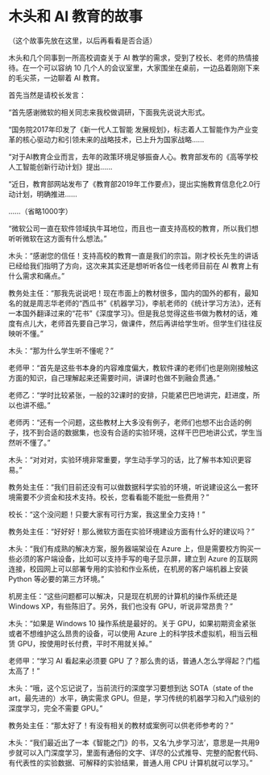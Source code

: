 # 木头和 AI 教育的故事


（这个故事先放在这里，以后再看看是否合适）

木头和几个同事到一所高校调查关于 AI 教学的需求，受到了校长、老师的热情接待。在一个可以容纳 10 几个人的会议室里，大家围坐在桌前，一边品着刚刚下来的毛尖茶，一边聊着 AI 教育。

首先当然是请校长发言：

“首先感谢微软的相关同志来我校做调研，下面我先说说大形式。

“国务院2017年印发了《新一代人工智能 发展规划》，标志着人工智能作为产业变革的核心驱动力和引领未来的战略技术，已上升为国家战略......

“对于AI教育企业而言，去年的政策环境足够振奋人心。教育部发布的《高等学校人工智能创新行动计划》提出......

“近日，教育部网站发布了《教育部2019年工作要点》，提出实施教育信息化2.0行动计划，明确推进......

......（省略1000字）

“微软公司一直在软件领域执牛耳地位，而且也一直支持高校的教育，所以我们想听听微软在这方面有什么想法。”

木头：“感谢您的信任！支持高校的教育一直是我们的宗旨。刚才校长先生的讲话已经给我们指明了方向，这次来其实还是想听听各位一线老师目前在 AI 教育上有什么需求和痛点。”

教务处主任：“那我先说说吧！现在市面上的教材很多，国内的国外的都有，最知名的就是周志华老师的“西瓜书”《机器学习》，李航老师的《统计学习方法》，还有一本国外翻译过来的“花书”《深度学习》。但是我总觉得这些书做为教材的话，难度有点儿大，老师首先要自己学习，做课件，然后再讲给学生听。但学生们往往反映听不懂。”

木头：“那为什么学生听不懂呢？”

老师甲：“首先是这些书本身的内容难度偏大，教软件课的老师们也是刚刚接触这方面的知识，自己理解起来还需要时间，讲课时也做不到融会贯通。”

老师乙：“学时比较紧张，一般的32课时的安排，只能紧巴巴地讲完，赶进度，所以也讲不细。”

老师丙：“还有一个问题，这些教材上大多没有例子，老师们也想不出合适的例子，找不到合适的数据集，也没有合适的实验环境，这样干巴巴地讲公式，学生当然听不懂了。”

木头：“对对对，实验环境非常重要，学生动手学习的话，比了解书本知识更容易。”

教务处主任：“我们目前还没有可以做数据科学实验的环境，听说建设这么一套环境需要不少资金和技术支持。校长，您看看能不能批一些费用？”

校长：“这个没问题！只要大家有可行方案，我这里全力支持！”

教务处主任：“好好好！那么微软方面在实验环境建设方面有什么好的建议吗？”

木头：“我们有成熟的解决方案，服务器端架设在 Azure 上，但是需要校方购买一些必须的客户端设备，比如可以支持手写的电子显示屏，建立到 Azure 的互联网连接，校园网上可以部署专用的实验和作业系统，在机房的客户端机器上安装 Python 等必要的第三方环境。”

机房主任：“这些问题都可以解决，只是现在机房的计算机的操作系统还是 Windows XP，有些陈旧了。另外，我们也没有 GPU，听说非常昂贵？”

木头：“如果是 Windows 10 操作系统是最好的。关于 GPU，如果初期资金紧张或者不想维护这么昂贵的设备，可以使用 Azure 上的科学技术虚拟机，相当云租赁 GPU，按使用时长付费，平时不用就关掉。”

老师甲：“学习 AI 看起来必须要 GPU 了？那么贵的话，普通人怎么学得起？门槛太高了！”

木头：“哦，这个忘记说了，当前流行的深度学习要想到达 SOTA（state of the art，最先进的）水平，确实需求 GPU。但是，学习传统的机器学习和入门级别的深度学习，完全不需要 GPU。”

教务处主任：“那太好了！有没有相关的教材或案例可以供老师参考的？”

木头：“我们最近出了一本《智能之门》的书，又名‘九步学习法’，意思是一共用9步就可以入门深度学习，里面有通俗的文字、详尽的公式推导、完整的配套代码、有代表性的实验数据、可解释的实验结果，普通人用 CPU 计算机就可以学习。”




